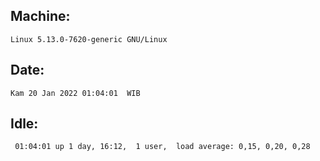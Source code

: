 ## Machine:
```
Linux 5.13.0-7620-generic GNU/Linux
```
## Date:
```
Kam 20 Jan 2022 01:04:01  WIB
```
## Idle:
```
 01:04:01 up 1 day, 16:12,  1 user,  load average: 0,15, 0,20, 0,28
```
